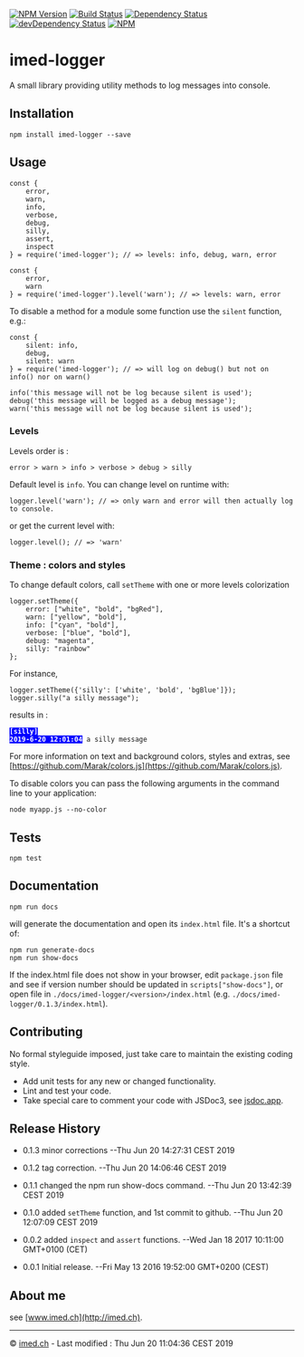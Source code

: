 [![NPM Version](https://img.shields.io/npm/v/imed-logger.svg)](https://npmjs.org/package/imed-logger)
[![Build Status](https://travis-ci.com/jguillod/imed-logger.svg?branch=master)](https://travis-ci.com/jguillod/imed-logger)
[![Dependency Status](https://david-dm.org/jguillod/imed-logger.svg?style=flat)](https://david-dm.org/jguillod/imed-logger)
[![devDependency Status](https://img.shields.io/david/dev/jguillod/imed-logger.svg?style=flat)](https://david-dm.org/jguillod/imed-logger#info=devDependencies)
[![NPM](https://img.shields.io/github/license/jguillod/imed-logger.svg)](LICENSE)


# imed-logger #

A small library providing utility methods to log messages into console.

## Installation ##

	npm install imed-logger --save

## Usage ##	
	
	const {
		error,
		warn,
		info,
		verbose,
		debug,
		silly,
		assert,
		inspect
	} = require('imed-logger'); // => levels: info, debug, warn, error
	
	const {
		error,
		warn
	} = require('imed-logger').level('warn'); // => levels: warn, error

To disable a method for a module some function use the `silent` function, e.g.:

	const {
		silent: info,
		debug,
		silent: warn
	} = require('imed-logger'); // => will log on debug() but not on info() nor on warn()
	
	info('this message will not be log because silent is used');
	debug('this message will be logged as a debug message');
	warn('this message will not be log because silent is used');
	

### Levels ###

Levels order is :

	error > warn > info > verbose > debug > silly

Default level is `info`. You can change level on runtime with:

	logger.level('warn'); // => only warn and error will then actually log to console.

  or get the current level with:

	logger.level(); // => 'warn'

### Theme : colors and styles ###

To change default colors, call `setTheme` with one or more levels colorization

	logger.setTheme({
		error: ["white", "bold", "bgRed"],
		warn: ["yellow", "bold"],
		info: ["cyan", "bold"],
		verbose: ["blue", "bold"],
		debug: "magenta",
		silly: "rainbow"
	};
	
For instance, 

	logger.setTheme({'silly': ['white', 'bold', 'bgBlue']});
	logger.silly("a silly message");

results in&nbsp;:
	
<code><span style="color:white;font-weight:bold;background-color:blue">[silly] 2019-6-20 12:01:04</span> a silly message</code>
	
For more information on text and background colors, styles and extras, see [https://github.com/Marak/colors.js](https://github.com/Marak/colors.js).
	
To disable colors you can pass the following arguments in the command line to your application:

	node myapp.js --no-color


## Tests ##

	npm test

## Documentation ##

	npm run docs

will generate the documentation and open its `index.html` file. It's a shortcut of:

	npm run generate-docs
	npm run show-docs

If the index.html file does not show in your browser, edit `package.json` file and see if version number should be updated in `scripts["show-docs"]`, or open file in `./docs/imed-logger/<version>/index.html` (e.g. `./docs/imed-logger/0.1.3/index.html`).


## Contributing ##

No formal styleguide imposed, just take care to maintain the existing coding style.

- Add unit tests for any new or changed functionality.
- Lint and test your code.
- Take special care to comment your code with JSDoc3, see [jsdoc.app](https://jsdoc.app).

## Release History ##

* 0.1.3 minor corrections
  --Thu Jun 20 14:27:31 CEST 2019
  
* 0.1.2 tag correction.
  --Thu Jun 20 14:06:46 CEST 2019

* 0.1.1 changed the npm run show-docs command.
  --Thu Jun 20 13:42:39 CEST 2019

* 0.1.0 added `setTheme` function, and 1st commit to github.
  --Thu Jun 20 12:07:09 CEST 2019

* 0.0.2 added `inspect` and `assert` functions.
  --Wed Jan 18 2017 10:11:00 GMT+0100 (CET)

* 0.0.1 Initial release.
  --Fri May 13 2016 19:52:00 GMT+0200 (CEST)

## About me ##

see [www.imed.ch](http://imed.ch).

---
© [imed.ch](http://imed.ch) - Last modified : Thu Jun 20 11:04:36 CEST 2019


